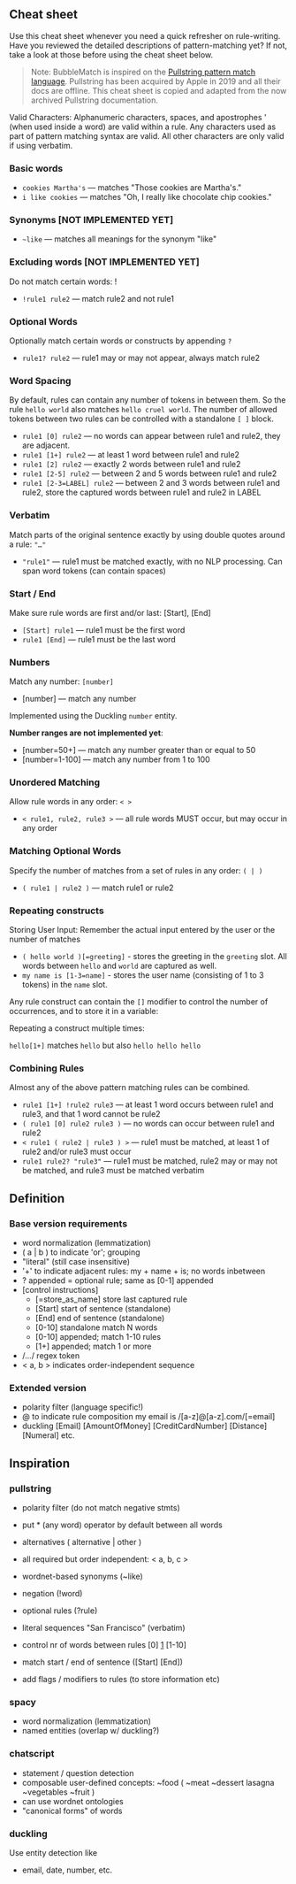 
## Cheat sheet

Use this cheat sheet whenever you need a quick refresher on
rule-writing.  Have you reviewed the detailed descriptions of
pattern-matching yet? If not, take a look at those before using the
cheat sheet below.


> Note: BubbleMatch is inspired on the [Pullstring pattern match
> language][1]. Pullstring has been acquired by Apple in 2019 and all
> their docs are offline. This cheat sheet is copied and adapted from
> the now archived Pullstring documentation.

[1]: https://web.archive.org/web/20170920200146/http://docs.pullstring.com/docs/pattern-matching


Valid Characters: Alphanumeric characters, spaces, and apostrophes ' (when used inside a word) are valid within a rule. Any characters used as part of pattern matching syntax are valid. All other characters are only valid if using verbatim.

### Basic words

- `cookies Martha's` — matches "Those cookies are Martha's."
- `i like cookies` — matches "Oh, I really like chocolate chip cookies."

### Synonyms [NOT IMPLEMENTED YET]

- `~like` — matches all meanings for the synonym "like"

### Excluding words [NOT IMPLEMENTED YET]

Do not match certain words: !

- `!rule1 rule2` — match rule2 and not rule1

### Optional Words

Optionally match certain words or constructs by appending `?`

- `rule1? rule2` — rule1 may or may not appear, always match rule2

### Word Spacing

By default, rules can contain any number of tokens in between them. So the rule `hello world` also matches `hello cruel world`. The number of allowed tokens between two rules can be controlled with a standalone `[ ]` block.

- `rule1 [0] rule2` — no words can appear between rule1 and rule2, they are adjacent.
- `rule1 [1+] rule2` — at least 1 word between rule1 and rule2
- `rule1 [2] rule2` — exactly 2 words between rule1 and rule2
- `rule1 [2-5] rule2` — between 2 and 5 words between rule1 and rule2
- `rule1 [2-3=LABEL] rule2` — between 2 and 3 words between rule1 and rule2, store the captured words between rule1 and rule2 in LABEL

### Verbatim

Match parts of the original sentence exactly by using double quotes around a rule: `"…"`

- `"rule1"` — rule1 must be matched exactly, with no NLP processing. Can span word tokens (can contain spaces)

### Start / End

Make sure rule words are first and/or last: [Start], [End]

- `[Start] rule1` — rule1 must be the first word
- `rule1 [End]` — rule1 must be the last word

### Numbers

Match any number: `[number]`

- [number] — match any number

Implemented using the Duckling `number` entity.

**Number ranges are not implemented yet**:

- [number=50+] — match any number greater than or equal to 50
- [number=1-100] — match any number from 1 to 100

### Unordered Matching

Allow rule words in any order: `< >`

- `< rule1, rule2, rule3 >` — all rule words MUST occur, but may occur in any order

### Matching Optional Words

Specify the number of matches from a set of rules in any order: `( | )`

- `( rule1 | rule2 )` — match rule1 or rule2

### Repeating constructs

Storing User Input: Remember the actual input entered by the user or the number of matches

- `( hello world )[=greeting]` - stores the greeting in the `greeting` slot. All words between `hello` and `world` are captured as well.
- `my name is [1-3=name]` - stores the user name (consisting of 1 to 3 tokens) in the `name` slot.

Any rule construct can contain the `[]` modifier to control the number
of occurrences, and to store it in a variable:

Repeating a construct multiple times:

`hello[1+]` matches `hello` but also `hello hello hello`

### Combining Rules

Almost any of the above pattern matching rules can be combined.

- `rule1 [1+] !rule2 rule3` — at least 1 word occurs between rule1 and rule3, and that 1 word cannot be rule2
- `( rule1 [0] rule2 rule3 )` — no words can occur between rule1 and rule2
- `< rule1 ( rule2 | rule3 ) >` — rule1 must be matched, at least 1 of rule2 and/or rule3 must occur
- `rule1 rule2? "rule3"` — rule1 must be matched, rule2 may or may not be matched, and rule3 must be matched verbatim


## Definition

### Base version requirements

- word normalization (lemmatization)
- ( a | b ) to indicate 'or'; grouping
- "literal" (still case insensitive)
- '+' to indicate adjacent rules: my + name + is; no words inbetween
- ? appended = optional rule; same as [0-1] appended
- [control instructions]
  - [=store_as_name] store last captured rule
  - [Start] start of sentence (standalone)
  - [End] end of sentence (standalone)
  - [0-10] standalone match N words
  - [0-10] appended; match 1-10 rules
  - [1+] appended; match 1 or more
- /.../ regex token
- < a, b > indicates order-independent sequence


### Extended version

- polarity filter (language specific!)
- @ to indicate rule composition
  my email is /[a-z]@[a-z].com/[=email]
- duckling
  [Email] [AmountOfMoney] [CreditCardNumber] [Distance] [Numeral] etc.




## Inspiration

### pullstring

- polarity filter (do not match negative stmts)
- put * (any word) operator by default between all words
- alternatives ( alternative | other )
- all required but order independent: < a, b, c >
- wordnet-based synonyms (~like)
- negation (!word)
- optional rules (?rule)
- literal sequences "San Francisco" (verbatim)
- control nr of words between rules [0] [1] [1-10]
- match start / end of sentence ([Start] [End])

- add flags / modifiers to rules (to store information etc)

### spacy

- word normalization (lemmatization)
- named entities (overlap w/ duckling?)

### chatscript

- statement / question detection
- composable user-defined concepts: ~food ( ~meat ~dessert lasagna ~vegetables ~fruit )
- can use wordnet ontologies
- "canonical forms" of words

### duckling

Use entity detection like
- email, date, number, etc.
